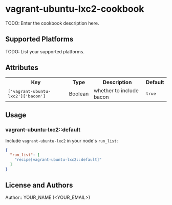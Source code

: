 # vagrant-ubuntu-lxc2-cookbook

TODO: Enter the cookbook description here.

## Supported Platforms

TODO: List your supported platforms.

## Attributes

<table>
  <tr>
    <th>Key</th>
    <th>Type</th>
    <th>Description</th>
    <th>Default</th>
  </tr>
  <tr>
    <td><tt>['vagrant-ubuntu-lxc2']['bacon']</tt></td>
    <td>Boolean</td>
    <td>whether to include bacon</td>
    <td><tt>true</tt></td>
  </tr>
</table>

## Usage

### vagrant-ubuntu-lxc2::default

Include `vagrant-ubuntu-lxc2` in your node's `run_list`:

```json
{
  "run_list": [
    "recipe[vagrant-ubuntu-lxc2::default]"
  ]
}
```

## License and Authors

Author:: YOUR_NAME (<YOUR_EMAIL>)
